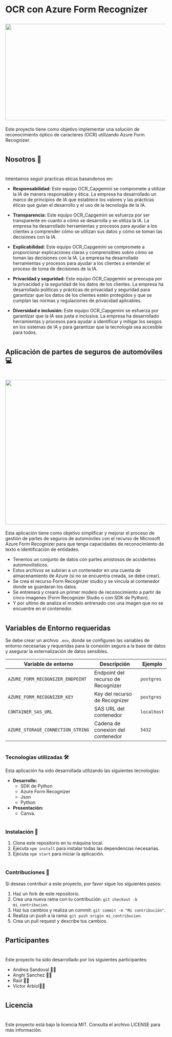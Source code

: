 <h1 align="center">
  <p align="left">OCR con Azure Form Recognizer</p>
  <img align="center" width="950" height="300" src="">
</h1>

Este proyecto tiene como objetivo implementar una solución de reconocimiento óptico de caracteres (OCR) utilizando Azure Form Recognizer.

#
## Nosotros 🔮
#
Intentamos seguir practicas eticas basandonos en:

- **Responsabilidad:** Este equipo OCR_Capgemini se compromete a utilizar la IA de manera responsable y ética. La empresa ha desarrollado un marco de principios de IA que establece los valores y las prácticas éticas que guían el desarrollo y el uso de la tecnología de la IA.

- **Transparencia:** Este equipo OCR_Capgemini se esfuerza por ser transparente en cuanto a cómo se desarrolla y se utiliza la IA. La empresa ha desarrollado herramientas y procesos para ayudar a los clientes a comprender cómo se utilizan sus datos y cómo se toman las decisiones con la IA.

- **Explicabilidad:** Este equipo OCR_Capgemini se compromete a proporcionar explicaciones claras y comprensibles sobre cómo se toman las decisiones con la IA. La empresa ha desarrollado herramientas y procesos para ayudar a los clientes a entender el proceso de toma de decisiones de la IA.

- **Privacidad y seguridad:** Este equipo OCR_Capgemini se preocupa por la privacidad y la seguridad de los datos de los clientes. La empresa ha desarrollado políticas y prácticas de privacidad y seguridad para garantizar que los datos de los clientes estén protegidos y que se cumplan las normas y regulaciones de privacidad aplicables.

- **Diversidad e inclusión:** Este equipo OCR_Capgemini se esfuerza por garantizar que la IA sea justa e inclusiva. La empresa ha desarrollado herramientas y procesos para ayudar a identificar y mitigar los sesgos en los sistemas de IA y para garantizar que la tecnología sea accesible para todos.

#
## Aplicación de partes de seguros de automóviles  💻 
#

<h1 align="center">
  <img align="center" width="950" height="450" src="https://user-images.githubusercontent.com/74676901/227197818-e0221aa9-42bf-4722-864f-e0c1e3934717.png">
</h1>

Esta aplicación tiene como objetivo simplificar y mejorar el proceso de gestión de partes de seguros de automóviles con el recurso de Microsoft Azure Form Recognizer para que tenga capacidades de reconocimiento de texto e identificación de entidades.

 - Tenemos un conjunto de datos con partes amistosos de accidentes automovilisticos.
 - Estos archivos se subiran a un contenedor en una cuenta de almacenamiento de Azure (si no se encuentra creada, se debe crear).
 - Se crea el recurso Form Recognizer studio y se vincula al contenedor donde se guardaran los datos.
 - Se entrenará y creará un primer modelo de reconocimiento a partir de cinco imagenes (Form Recognizer Studio o con SDK de Python).
 - Y por ultimo de analiza el modelo entrenado con una imagen que no se encuentre en el contenedor.

#
## Variables de Entorno requeridas
Se debe crear un archivo `.env`, donde se configuren las variables de entorno necesarias y requeridas para la conexión segura a la base de datos y asegurar la externalización de datos sensibles.

| Variable de entorno                | Descripción                          | Ejemplo                |
|------------------------------------|--------------------------------------|------------------------|
| `AZURE_FORM_RECOGNIZER_ENDPOINT`   | Endpoint del recurso de Recognizer   | `postgres`             |
| `AZURE_FORM_RECOGNIZER_KEY`        | Key del recurso de Recognizer        | `postgres`             |
| `CONTAINER_SAS_URL`                | SAS URL del contenedor               | `localhost`            |
| `AZURE_STORAGE_CONNECTION_STRING`  | Cadena de conexion del contenedor    | `5432`                 |

#
### Tecnologías utilizadas 🛠️

Esta aplicación ha sido desarrollada utilizando las siguientes tecnologías:

- **Desarrollo:**
    - SDK de Python
    - Azure Form Recognizer
    - Json
    - Python
- **Presentación:**
    - Canva.

#
### Instalación 🤖


1.  Clona este repositorio en tu máquina local.
2.  Ejecuta `npm install` para instalar todas las dependencias necesarias.
3.  Ejecuta `npm start` para iniciar la aplicación.

#
### Contribuciones 📁


Si deseas contribuir a este proyecto, por favor sigue los siguientes pasos:

1.  Haz un fork de este repositorio.
2.  Crea una nueva rama con tu contribución: `git checkout -b mi_contribucion`.
3.  Haz tus cambios y realiza un commit: `git commit -m "Mi contribución"`.
4.  Realiza un push a la rama: `git push origin mi_contribucion`.
5.  Crea un pull request y describe tus cambios.

#
## Participantes
#
Este proyecto ha sido desarrollado por los siguientes participantes:

- Andrea Sandoval  👩‍💻
- Anghi Sanchez  👩‍💻
- Raúl 👨‍💻
- Víctor Arbiol👨‍💻

#
## Licencia
#

Este proyecto está bajo la licencia MIT. Consulta el archivo LICENSE para más información.
